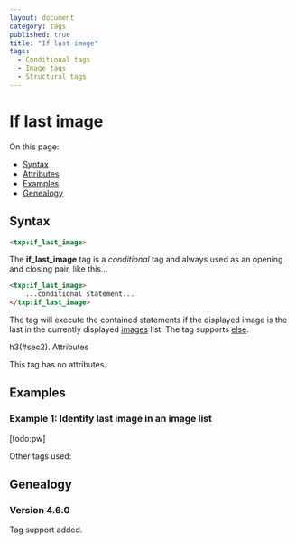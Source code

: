 ```yaml
---
layout: document
category: tags
published: true
title: "If last image"
tags:
  - Conditional tags
  - Image tags
  - Structural tags
---
```


# If last image

On this page:

* [Syntax](#user-content-syntax)
* [Attributes](#user-content-attributes)
* [Examples](#user-content-examples)
* [Genealogy](#user-content-genealogy)

## Syntax

~~~ html
<txp:if_last_image>
~~~

The **if_last_image** tag is a *conditional* tag and always used as an opening and closing pair, like this...

~~~ html
<txp:if_last_image>
    ...conditional statement...
</txp:if_last_image>
~~~

The tag will execute the contained statements if the displayed image is the last in the currently displayed [images](images) list. The tag supports [else](else).

h3(#sec2). Attributes

This tag has no attributes.

## Examples

### Example 1: Identify last image in an image list

[todo:pw]

Other tags used:

## Genealogy

### Version 4.6.0

Tag support added.
